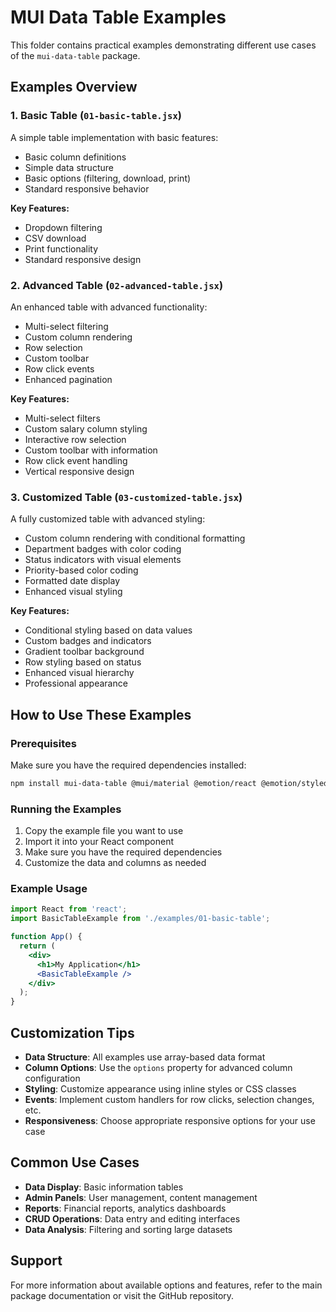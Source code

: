 # MUI Data Table Examples

This folder contains practical examples demonstrating different use cases of the `mui-data-table` package.

## Examples Overview

### 1. Basic Table (`01-basic-table.jsx`)
A simple table implementation with basic features:
- Basic column definitions
- Simple data structure
- Basic options (filtering, download, print)
- Standard responsive behavior

**Key Features:**
- Dropdown filtering
- CSV download
- Print functionality
- Standard responsive design

### 2. Advanced Table (`02-advanced-table.jsx`)
An enhanced table with advanced functionality:
- Multi-select filtering
- Custom column rendering
- Row selection
- Custom toolbar
- Row click events
- Enhanced pagination

**Key Features:**
- Multi-select filters
- Custom salary column styling
- Interactive row selection
- Custom toolbar with information
- Row click event handling
- Vertical responsive design

### 3. Customized Table (`03-customized-table.jsx`)
A fully customized table with advanced styling:
- Custom column rendering with conditional formatting
- Department badges with color coding
- Status indicators with visual elements
- Priority-based color coding
- Formatted date display
- Enhanced visual styling

**Key Features:**
- Conditional styling based on data values
- Custom badges and indicators
- Gradient toolbar background
- Row styling based on status
- Enhanced visual hierarchy
- Professional appearance

## How to Use These Examples

### Prerequisites
Make sure you have the required dependencies installed:
```bash
npm install mui-data-table @mui/material @emotion/react @emotion/styled @mui/icons-material
```

### Running the Examples
1. Copy the example file you want to use
2. Import it into your React component
3. Make sure you have the required dependencies
4. Customize the data and columns as needed

### Example Usage
```jsx
import React from 'react';
import BasicTableExample from './examples/01-basic-table';

function App() {
  return (
    <div>
      <h1>My Application</h1>
      <BasicTableExample />
    </div>
  );
}
```

## Customization Tips

- **Data Structure**: All examples use array-based data format
- **Column Options**: Use the `options` property for advanced column configuration
- **Styling**: Customize appearance using inline styles or CSS classes
- **Events**: Implement custom handlers for row clicks, selection changes, etc.
- **Responsiveness**: Choose appropriate responsive options for your use case

## Common Use Cases

- **Data Display**: Basic information tables
- **Admin Panels**: User management, content management
- **Reports**: Financial reports, analytics dashboards
- **CRUD Operations**: Data entry and editing interfaces
- **Data Analysis**: Filtering and sorting large datasets

## Support

For more information about available options and features, refer to the main package documentation or visit the GitHub repository.
